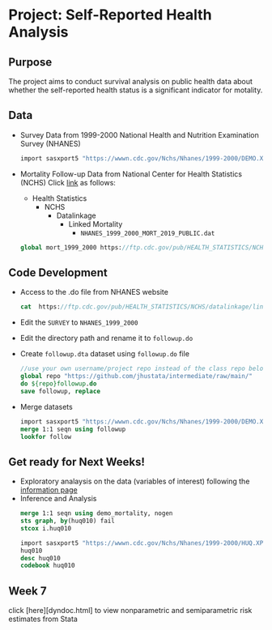 
# Project: Self-Reported Health Analysis

## Purpose

The project aims to conduct survival analysis on public health data about whether the self-reported health status is a significant indicator for motality.

## Data

+ Survey Data from 1999-2000 National Health and Nutrition Examination Survey (NHANES)
  ```stata
  import sasxport5 "https://wwwn.cdc.gov/Nchs/Nhanes/1999-2000/DEMO.XPT", clear
  ```

+ Mortality Follow-up Data from National Center for Health Statistics (NCHS)
  Click [link](https://ftp.cdc.gov/pub/) as follows:
  - Health Statistics
    - NCHS
      - Datalinkage
        - Linked Mortality
          - ```NHANES_1999_2000_MORT_2019_PUBLIC.dat```    
                        
   ```stata
   global mort_1999_2000 https://ftp.cdc.gov/pub/HEALTH_STATISTICS/NCHS/datalinkage/linked_mortality/NHANES_1999_2000_MORT_2019_PUBLIC.dat  
   ```

## Code Development
+ Access to the .do file from NHANES website
  ```stata
  cat  https://ftp.cdc.gov/pub/HEALTH_STATISTICS/NCHS/datalinkage/linked_mortality/Stata_ReadInProgramAllSurveys.do
  ```

+ Edit the `SURVEY` to `NHANES_1999_2000`

+ Edit the directory path and rename it to `followup.do`

+ Create `followup.dta` dataset using `followup.do` file 

  ```stata
  //use your own username/project repo instead of the class repo below
  global repo "https://github.com/jhustata/intermediate/raw/main/"
  do ${repo}followup.do
  save followup, replace
  ```

+ Merge datasets
  ```stata
  import sasxport5 "https://wwwn.cdc.gov/Nchs/Nhanes/1999-2000/DEMO.XPT", clear
  merge 1:1 seqn using followup
  lookfor follow
  ```

## Get ready for Next Weeks!

+ Exploratory analaysis on the data (variables of interest) following the [information page](https://wwwn.cdc.gov/Nchs/Nhanes/1999-2000/HUQ.htm)
+ Inference and Analysis
  ```stata
  merge 1:1 seqn using demo_mortality, nogen
  sts graph, by(huq010) fail
  stcox i.huq010
  ```
  ```stata
  import sasxport5 "https://wwwn.cdc.gov/Nchs/Nhanes/1999-2000/HUQ.XPT", clear 
  huq010 
  desc huq010
  codebook huq010
  ```
## Week 7
click [here][dyndoc.html] to view nonparametric and semiparametric risk estimates from Stata
